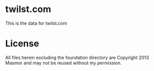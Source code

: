 twilst.com
===========

This is the data for twilst.com

License
=======

All files herein excluding the foundation directory are Copyright 2013 Masmor and may not be reused without my permission.
